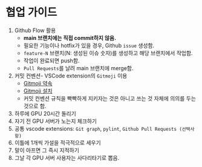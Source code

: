 # 협업 가이드
1. Github Flow 활용
    + **main 브랜치에는 직접 commit하지 않음.**
    + 필요한 기능이나 hotfix가 있을 경우, Github `issue` 생성함.
    + `feature-N` 브랜치(N: 생성된 이슈 숫자)를 생성하고 해당 브랜치에서 작업함.
    + 작업이 완료되면 push함.
    + `Pull Requests`를 날려 main 브랜치에 merge함.
2. 커밋 컨벤션- VSCode extension의 `Gitmoji` 이용
    + [Gitmoji 약속](https://gitmoji.dev/)
    + [Gitmoji 설치](https://inpa.tistory.com/entry/GIT-%E2%9A%A1%EF%B8%8F-Gitmoji-%EC%82%AC%EC%9A%A9%EB%B2%95-Gitmoji-cli)
    + 커밋 컨벤션 규칙을 빡빡하게 지키자는 것은 아니고 쓰는 것 자체에 의의를 두는 것으로 함.
3. 하루에 GPU 20시간 돌리기
4. 자기 전 GPU 서버가 노는지 체크하기
5. 공통 vscode extensions: `Git graph`, `pylint`, `Github Pull Requests (선택사항)`
6. 이틀에 1개씩 가설을 적극적으로 세우기
7. 말이 아프면 그 즉시 지적하기
8. 그날 각 GPU 서버 사용자는 사다리타기로 뽑음.
